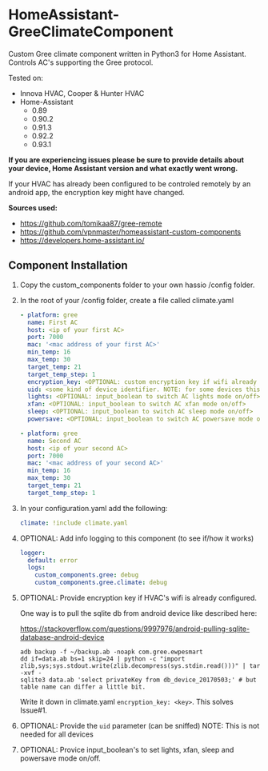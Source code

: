 # HomeAssistant-GreeClimateComponent
Custom Gree climate component written in Python3 for Home Assistant. Controls AC's supporting the Gree protocol.

Tested on:
* Innova HVAC, Cooper & Hunter HVAC
* Home-Assistant 
    - 0.89
    - 0.90.2
    - 0.91.3
    - 0.92.2
    - 0.93.1

 **If you are experiencing issues please be sure to provide details about your device, Home Assistant version and what exactly went wrong.**

 If your HVAC has already been configured to be controled remotely by an android app, the encryption key might have changed.

**Sources used:**
 - https://github.com/tomikaa87/gree-remote
 - https://github.com/vpnmaster/homeassistant-custom-components
 - https://developers.home-assistant.io/

## Component Installation
1. Copy the custom_components folder to your own hassio /config folder.

2. In the root of your /config folder, create a file called climate.yaml

   ```yaml
   - platform: gree
     name: First AC
     host: <ip of your first AC>
     port: 7000
     mac: '<mac address of your first AC>'
     min_temp: 16
     max_temp: 30
     target_temp: 21
     target_temp_step: 1
     encryption_key: <OPTIONAL: custom encryption key if wifi already configured>
     uid: <some kind of device identifier. NOTE: for some devices this is optional>
     lights: <OPTIONAL: input_boolean to switch AC lights mode on/off>
     xfan: <OPTIONAL: input_boolean to switch AC xfan mode on/off>
     sleep: <OPTIONAL: input_boolean to switch AC sleep mode on/off>
     powersave: <OPTIONAL: input_boolean to switch AC powersave mode on/off>
   
   - platform: gree
     name: Second AC
     host: <ip of your second AC>
     port: 7000
     mac: '<mac address of your second AC>'
     min_temp: 16
     max_temp: 30
     target_temp: 21
     target_temp_step: 1
   ```

3. In your configuration.yaml add the following:
  
   ```yaml
   climate: !include climate.yaml
   ```

4. OPTIONAL: Add info logging to this component (to see if/how it works)
  
   ```yaml
   logger:
     default: error
     logs:
       custom_components.gree: debug
       custom_components.gree.climate: debug
   ```

5. OPTIONAL: Provide encryption key if HVAC's wifi is already configured. 

   One way is to pull the sqlite db from android device like described here:
  
   https://stackoverflow.com/questions/9997976/android-pulling-sqlite-database-android-device

   ```
   adb backup -f ~/backup.ab -noapk com.gree.ewpesmart
   dd if=data.ab bs=1 skip=24 | python -c "import zlib,sys;sys.stdout.write(zlib.decompress(sys.stdin.read()))" | tar -xvf -
   sqlite3 data.ab 'select privateKey from db_device_20170503;' # but table name can differ a little bit.
   ```
   
   Write it down in climate.yaml `encryption_key: <key>`. This solves Issue#1.

6. OPTIONAL: Provide the `uid` parameter (can be sniffed) NOTE: This is not needed for all devices

7. OPTIONAL: Provice input_boolean's to set lights, xfan, sleep and powersave mode on/off.
